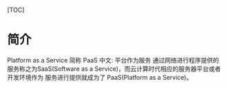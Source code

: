 [TOC]
# 简介
Platform as a Service
简称 PaaS
中文: 平台作为服务
通过网络进行程序提供的服务称之为SaaS(Software as a Service)，而云计算时代相应的服务器平台或者开发环境作为
服务进行提供就成为了 PaaS(Platform as a Service)。